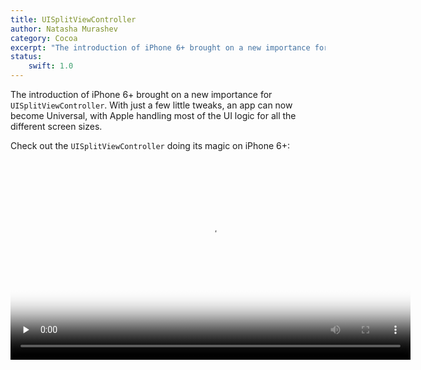 ```yaml
---
title: UISplitViewController
author: Natasha Murashev
category: Cocoa
excerpt: "The introduction of iPhone 6+ brought on a new importance for UISplitViewController. With just a few little tweaks, an app can now become Universal, with Apple handling most of the UI logic for all the different screen sizes."
status:
    swift: 1.0
---
```


The introduction of iPhone 6+ brought on a new importance for `UISplitViewController`. With just a few little tweaks, an app can now become Universal, with Apple handling most of the UI logic for all the different screen sizes.

Check out the `UISplitViewController` doing its magic on iPhone 6+:

<video preload="none" src="http://nshipster.s3.amazonaws.com/SplitViewDemo.mov" poster="http://nshipster.s3.amazonaws.com/SplitViewDemo.jpg" width="640" controls/>

> Note that the view does not split when the iPhone 6+ is in _Zoomed_ Display mode! (You can change between Standard and Zoomed Display Mode by going to Settings.app → Display & Brightness → View)

<video preload="none" src="http://nshipster.s3.amazonaws.com/SplitViewZoomedDemo.mov" poster="http://nshipster.s3.amazonaws.com/SplitViewZoomedDemo.jpg" width="640" controls/>

Again, Apple handles the logic for figuring out exactly when to show the split views.

## The Storyboard Layout

Here is an overview of what a storyboard layout looks like with a split view controller:

![UISplitViewController Storyboard Layout](http://nshipster.s3.amazonaws.com/uisplitviewcontroller-storyboard-layout.png)

Let's get into more detail:

### Master / Detail

The first step to using a `UISplitViewController` is dragging it onto the storyboard. Next, specify which view controller is the **Master** and which one is the **Detail**.

![UISplitViewController Master-Detail Storyboard ](http://nshipster.s3.amazonaws.com/uisplitviewcontroller-master-detail-storyboard.png)

Do this by selecting the appropriate Relationship Segue:

![UISplitViewController Relationship Segue](http://nshipster.s3.amazonaws.com/uisplitviewcontroller-relationship-segue.png)

The master view controller is usually the navigation controller containing the list view (a `UITableView` in most cases). The detail view controller is the Navigation Controller for the view corresponding to what shows up when the user taps on the list item.

### Show Detail

There is one last part to making the split view controller work: specifying the "Show Detail" segue:

![UISplitViewController Show Detail Segue](http://nshipster.s3.amazonaws.com/uisplitviewcontroller-show-detail-segue.png)

In the example below, when the user taps on a cell in the `SelectColorTableViewController`, they'll be shown a navigation controller with the `ColorViewController` at its root.

### Double Navigation Controllers‽

At this point, you might be wondering why both the Master and the Detail view controllers have to be navigation controllers—especially since there is a "Show Detail" segue from a table view (which is part of the navigation stack) to the Detail view controller. What if the Detail View Controller didn't start with a Navigation Controller?

![UISplitViewController No Detail Navigation Controller](http://nshipster.s3.amazonaws.com/uisplitviewcontroller-no-detail-navigation-controller.png)

By all accounts, the app would still work just fine. On an iPhone 6+, the only difference is the lack of a navigation toolbar when the phone is in landscape mode:

![](http://nshipster.s3.amazonaws.com/uisplitviewcontroller-no-navigation-bar.png)

It's not a big deal, unless you do want your navigation bar to show a title. This ends up being a deal-breaker on an iPad.

<video preload="none" src="http://nshipster.s3.amazonaws.com/iPadSplitViewNoNavBar.mov" poster="http://nshipster.s3.amazonaws.com/iPadSplitViewNoNavBar.jpg" width="540" controls/>

Notice that when the iPad app is first opened up, there is no indication that this is a split view controller at all! To trigger the Master view controller, the user has to magically know to swipe left to right.

Even when the navigation controller is in place, the UI is not that much better at first glance (although seeing a title is definitely an improvement):

![UISplitViewController iPad Navigation Bar No Button](http://nshipster.s3.amazonaws.com/uisplitviewcontroller-ipad-navigation-bar-no-button.png)

### `displayModeButtonItem`

The simplest way to fix this issue would be to somehow indicate that there is more to the app than what's currently on-screen. Luckily, the UISplitViewController has a **displayModeButtonItem**, which can be added to the navigation bar:

```swift
override func viewDidLoad() {
    super.viewDidLoad()

    // ...

    navigationItem.leftBarButtonItem = splitViewController?.displayModeButtonItem()
    navigationItem.leftItemsSupplementBackButton = true
}
```

Build and Run on the iPad again, and now the user gets a nice indication of how to get at the rest of the app:

<video preload="none" src="http://nshipster.s3.amazonaws.com/iPadNavBarWithButton.mov" poster="http://nshipster.s3.amazonaws.com/iPadNavBarWithButton.jpg" width="540" controls/>

`UISplitViewController`'s `displayModeButtonItem` adds a bit of extra-cool usability to the iPhone 6+ in landscape mode, too:

<video preload="none" src="http://nshipster.s3.amazonaws.com/iPhone6PluseDisplayModeButton.mov" poster="http://nshipster.s3.amazonaws.com/iPhone6PluseDisplayModeButton.jpg" width="640" controls/>

By using the `displayModeButtonItem`, you're once again letting Apple figure out what's appropriate for which screen sizes / rotations. Instead of sweating the small (and big) stuff yourself, you can sit back and relax.

## Collapse Detail View Controller

There is one more optimization we can do for the iPhone 6+ via [`UISplitViewControllerDelegate`](https://developer.apple.com/library/ios/documentation/UIKit/Reference/UISplitViewControllerDelegate_protocol/index.html).

When the user first launches the app, we can make the master view controller fully displayed until the user selects a list item:

```swift
import UIKit

class SelectColorTableViewController: UITableViewController, UISplitViewControllerDelegate {
    private var collapseDetailViewController = true

    // MARK: UITableViewController

    override func viewDidLoad() {
        super.viewDidLoad()

        splitViewController?.delegate = self
    }

    // ...

    // MARK: UITableViewDelegate

    override func tableView(tableView: UITableView, didSelectRowAtIndexPath indexPath: NSIndexPath) {
        collapseDetailViewController = false
    }

    // MARK: - UISplitViewControllerDelegate

    func splitViewController(splitViewController: UISplitViewController, collapseSecondaryViewController secondaryViewController: UIViewController!, ontoPrimaryViewController primaryViewController: UIViewController!) -> Bool {
        return collapseDetailViewController
    }
}
```

When the user first opens up the app on iPhone 6+ in portrait orientation, `SelectColorViewController` gets displayed as the primary view controller. Once the user selects a color or the app goes into the background, the `SelectColorViewController` gets collapsed again, and the `ColorViewController` is displayed:

<video preload="none" src="http://nshipster.s3.amazonaws.com/iPhone6PlusPrimaryVCRotation.mov" poster="http://nshipster.s3.amazonaws.com/iPhone6PlusPrimaryVCRotation.jpg" width="640" controls/>

* * *

Be sure to check out the [`UISplitViewControllerDelegate`](https://developer.apple.com/library/ios/documentation/UIKit/Reference/UISplitViewControllerDelegate_protocol/index.html) documentation to learn about all the other fancy things you can do with the `UISplitViewController`.

Given the new different device sizes we now have to work with as iOS developers, the UISplitViewController will soon be our new best friend!

> You can get the complete source code for the project used in this post [on GitHub](https://github.com/NatashaTheRobot/UISplitViewControllerDemo).

